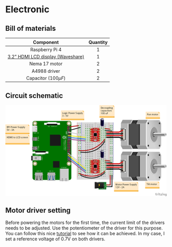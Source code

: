 # Electronic

## Bill of materials

| Component       |    Quantity     |
| :-------------: | :-------------: |
| Raspberry Pi 4  |        1        |
| [3.2" HDMI LCD display (Waveshare)](https://www.waveshare.com/3.2inch-hdmi-lcd-h.htm) |        1        |
| Nema 17 motor   |        2        |
| A4988 driver    |        2        |
| Capacitor ($100\mu F$)    |        2        |

## Circuit schematic

![Wiring diagram](https://github.com/RomainMaure/PixelBot/blob/main/electronic/wiring_diagram.png)

## Motor driver setting

Before powering the motors for the first time, the current limit of the drivers needs to be adjusted. Use the potentiometer of the driver for this purpose. You can follow this nice [tutorial](https://www.youtube.com/watch?v=7spK_BkMJys&t=735s) to see how it can be achieved. In my case, I set a reference voltage of 0.7V on both drivers.
